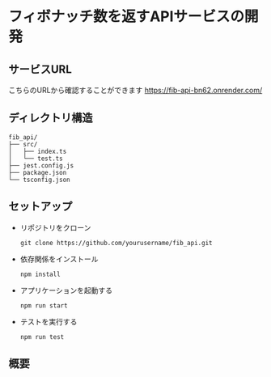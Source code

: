 # フィボナッチ数を返すAPIサービスの開発 
## サービスURL
こちらのURLから確認することができます   https://fib-api-bn62.onrender.com/
## ディレクトリ構造
```
fib_api/
├── src/
│   ├── index.ts
│   └── test.ts
├── jest.config.js
├── package.json
└── tsconfig.json
```
## セットアップ
- リポジトリをクローン
  ```
  git clone https://github.com/yourusername/fib_api.git
  ```
- 依存関係をインストール
  ```
  npm install
  ```
- アプリケーションを起動する
  ```
  npm run start
  ```
- テストを実行する
  ```
  npm run test
  ```
## 概要



